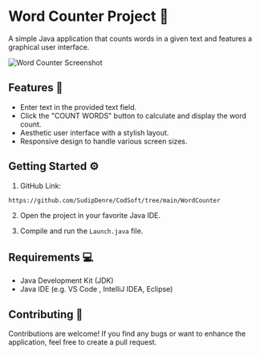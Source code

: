 # Word Counter Project :book:

A simple Java application that counts words in a given text and features a graphical user interface.

![Word Counter Screenshot](https://github.com/SudipDenre/CodSoft/assets/127370783/71dad87d-35bb-474f-932a-2dd85fff72e7)


## Features :rocket:

- Enter text in the provided text field.
- Click the "COUNT WORDS" button to calculate and display the word count.
- Aesthetic user interface with a stylish layout.
- Responsive design to handle various screen sizes.

## Getting Started :gear:

1. GitHub Link:

```bash
https://github.com/SudipDenre/CodSoft/tree/main/WordCounter
```

2. Open the project in your favorite Java IDE.

3. Compile and run the `Launch.java` file.

## Requirements :computer:

- Java Development Kit (JDK)
- Java IDE (e.g. VS Code ,  IntelliJ IDEA, Eclipse)

## Contributing :raised_hands:

Contributions are welcome! If you find any bugs or want to enhance the application, feel free to create a pull request.



